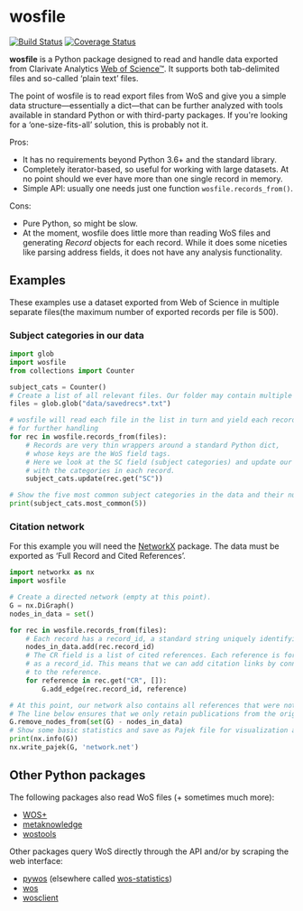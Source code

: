 # wosfile

[![Build Status](https://travis-ci.org/rafguns/wosfile.svg?branch=master)](https://travis-ci.org/rafguns/wosfile)
[![Coverage Status](https://coveralls.io/repos/rafguns/wosfile/badge.svg?branch=master&service=github)](https://coveralls.io/github/rafguns/wosfile?branch=master)

**wosfile** is a Python package designed to read and handle data exported from Clarivate Analytics [Web of Science™](https://www.webofknowledge.com). It supports both tab-delimited files and so-called ‘plain text’ files.

The point of wosfile is to read export files from WoS and give you a simple data structure—essentially a dict—that can be further analyzed with tools available in standard Python or with third-party packages. If you're looking for a ‘one-size-fits-all’ solution, this is probably not it.

Pros:
* It has no requirements beyond Python 3.6+ and the standard library.
* Completely iterator-based, so useful for working with large datasets. At no point should we ever have more than one single record in memory.
* Simple API: usually one needs just one function `wosfile.records_from()`.

Cons:
* Pure Python, so might be slow.
* At the moment, wosfile does little more than reading WoS files and generating *Record* objects for each record. While it does some niceties like parsing address fields, it does not have any analysis functionality.

## Examples

These examples use a dataset exported from Web of Science in multiple separate files(the maximum number of exported records per file is 500).

### Subject categories in our data

```python
import glob
import wosfile
from collections import Counter

subject_cats = Counter()
# Create a list of all relevant files. Our folder may contain multiple export files.
files = glob.glob("data/savedrecs*.txt")

# wosfile will read each file in the list in turn and yield each record
# for further handling
for rec in wosfile.records_from(files):
    # Records are very thin wrappers around a standard Python dict,
    # whose keys are the WoS field tags.
    # Here we look at the SC field (subject categories) and update our counter
    # with the categories in each record.
    subject_cats.update(rec.get("SC"))

# Show the five most common subject categories in the data and their number.
print(subject_cats.most_common(5))
```

### Citation network

For this example you will need the [NetworkX](http://networkx.github.io/) package. The data must be exported as ‘Full Record and Cited References’.

```python
import networkx as nx
import wosfile

# Create a directed network (empty at this point).
G = nx.DiGraph()
nodes_in_data = set()

for rec in wosfile.records_from(files):
    # Each record has a record_id, a standard string uniquely identifying the reference.
    nodes_in_data.add(rec.record_id)
    # The CR field is a list of cited references. Each reference is formatted the same
    # as a record_id. This means that we can add citation links by connecting the record_id
    # to the reference.
    for reference in rec.get("CR", []):
        G.add_edge(rec.record_id, reference)

# At this point, our network also contains all references that were not in the original data.
# The line below ensures that we only retain publications from the original data set.
G.remove_nodes_from(set(G) - nodes_in_data)
# Show some basic statistics and save as Pajek file for visualization and/or further analysis.
print(nx.info(G))
nx.write_pajek(G, 'network.net')
```

## Other Python packages

The following packages also read WoS files (+ sometimes much more):
* [WOS+](https://pypi.org/project/WOSplus/)
* [metaknowledge](https://pypi.org/project/metaknowledge/)
* [wostools](https://pypi.org/project/wostools/)

Other packages query WoS directly through the API and/or by scraping the web interface:
* [pywos](https://pypi.org/project/pywos/) (elsewhere called [wos-statistics](https://github.com/refraction-ray/wos-statistics))
* [wos](https://pypi.org/project/wos/)
* [wosclient](https://pypi.org/project/wosclient/)
